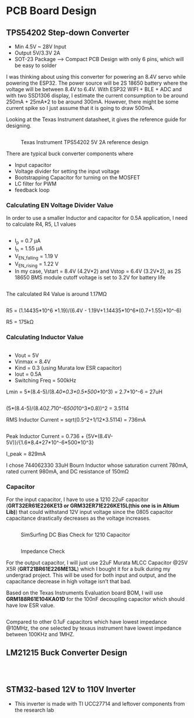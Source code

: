 # PCB Board Design

## TPS54202 Step-down Converter&#x20;

* Min 4.5V \~ 28V Input&#x20;
* Output 5V/3.3V 2A&#x20;
* SOT-23 Package --> Compact PCB Design with only 6 pins, which will be easy to solder&#x20;

I was thinking about using this converter for powering an 8.4V servo while powering the ESP32. The power source will be 2S 18650 battery where the voltage will be between 8.4V to 6.4V. With ESP32 WIFI + BLE + ADC and with two SSD1306 display, I estimate the current consumption to be around 250mA + 25mA\*2 to be around 300mA. However, there might be some current spike so I just assume that it is going to draw 500mA.&#x20;

Looking at the Texas Instrument datasheet, it gives the reference guide for designing.&#x20;

<figure><img src=".gitbook/assets/image (45).png" alt=""><figcaption><p>Texas Instrument TPS54202 5V 2A reference design</p></figcaption></figure>

There are typical buck converter components where&#x20;

* Input capacitor&#x20;
* Voltage divider for setting the input voltage&#x20;
* Bootstrapping Capacitor for turning on the MOSFET&#x20;
* LC filter for PWM&#x20;
* feedback loop



### Calculating EN Voltage Divider Value&#x20;

In order to use a smaller Inductor and capacitor for 0.5A application, I need to calculate R4, R5, L1 values

<figure><img src=".gitbook/assets/image.png" alt=""><figcaption></figcaption></figure>

* I<sub>p</sub> = 0.7 µA
* I<sub>h</sub> = 1.55 µA
* V<sub>EN\_falling</sub> = 1.19 V
* V<sub>EN\_rising</sub> = 1.22 V
* In my case, Vstart = 8.4V (4.2V\*2) and Vstop = 6.4V (3.2V\*2), as 2S 18650 BMS module cutoff voltage is set to 3.2V for battery life&#x20;

<figure><img src=".gitbook/assets/image (1).png" alt=""><figcaption></figcaption></figure>

The calculated R4 Value is around 1.17MΩ

<figure><img src=".gitbook/assets/image (2).png" alt=""><figcaption></figcaption></figure>

R5 = (1.14435\*10^6 \*1.19)/(6.4V - 1.19V+1.14435\*10^6\*(0.7+1.55)\*10^-6)&#x20;

R5 = 175kΩ

### Calculating Inductor Value&#x20;

<figure><img src=".gitbook/assets/image (4).png" alt=""><figcaption></figcaption></figure>

* Vout = 5V&#x20;
* Vinmax = 8.4V&#x20;
* Kind = 0.3 (using Murata low ESR capacitor)
* Iout = 0.5A&#x20;
* Switching Freq = 500kHz&#x20;

Lmin = 5\*(8.4-5)/(8.&#x34;_&#x30;\*0.3\*0.5\*500\*_&#x31;0^3) = 2.7\*10^-6 = 27uH&#x20;

<figure><img src=".gitbook/assets/image (46).png" alt=""><figcaption></figcaption></figure>

(5\*(8.4-5)/(8.4&#x30;_&#x32;.&#x37;_&#x31;0^-&#x36;_&#x35;0&#x30;_&#x31;0^3\*0.8))^2 = 3.5114&#x20;

RMS Inductor Current = sqrt(0.5^2+1/12\*3.5114) = 736mA&#x20;

<figure><img src=".gitbook/assets/image (47).png" alt=""><figcaption></figcaption></figure>

Peak Inductor Current = 0.736 + {5V\*(8.4V-5V)}/{1.6\*8.4\*27\*10^-6\*500\*10^3}&#x20;

I\_peak = 829mA&#x20;

I chose 744062330 33uH Bourn Inductor whose saturation current 780mA, rated current 980mA, and DC resistance of 150mΩ

### Capacitor&#x20;

For the input capacitor, I have to use a 1210 22uF capacitor (**GRT32ER61E226KE13 or GRM32ER71E226KE15L(this one is in Altium Lib)**) that could withstand 12V input voltage since the 0805 capacitor capacitance drastically decreases as the voltage increases.&#x20;

<figure><img src=".gitbook/assets/image (48).png" alt=""><figcaption><p>SimSurfing DC Bias Check for 1210 Capacitor </p></figcaption></figure>

<figure><img src=".gitbook/assets/image (49).png" alt=""><figcaption><p>Impedance Check </p></figcaption></figure>

For the output capacitor, I will just use 22uF Murata MLCC Capacitor @25V X5R (**GRT21BR61E226ME13L**) which I bought it for a bulk during my undergrad project. This will be used  for both input and output, and the capacitance decrease in high voltage isn't that bad.&#x20;

Based on the Texas Instruments Evaluation board BOM, I will use **GRM188R61E104KA01D** for the 100nF decoupling capacitor which should have low ESR value.&#x20;

<figure><img src=".gitbook/assets/image (50).png" alt=""><figcaption></figcaption></figure>

Compared to other 0.1uF capacitors which have lowest impedance @10MHz, the one selected by texaus instrument have lowest impedance between 100KHz and 1MHZ.&#x20;





## LM21215 Buck Converter Design&#x20;

<figure><img src=".gitbook/assets/Screenshot 2024-11-26 at 5.27.24 PM.png" alt=""><figcaption></figcaption></figure>

<figure><img src=".gitbook/assets/LM21215_sch.png" alt=""><figcaption></figcaption></figure>

<figure><img src=".gitbook/assets/IMG_3111 Large.jpeg" alt=""><figcaption></figcaption></figure>

## STM32-based 12V to 110V Inverter&#x20;

* This inverter is made with TI UCC27714 and leftover components from the research lab

<figure><img src=".gitbook/assets/inverter_brd (1).png" alt=""><figcaption></figcaption></figure>

<figure><img src=".gitbook/assets/inverter_sch (1).png" alt=""><figcaption></figcaption></figure>

<figure><img src=".gitbook/assets/IMG_3112 Large.jpeg" alt=""><figcaption></figcaption></figure>



<figure><img src=".gitbook/assets/IMG_3135 Large.jpeg" alt=""><figcaption></figcaption></figure>

<figure><img src=".gitbook/assets/IMG_3133 Large.jpeg" alt=""><figcaption></figcaption></figure>
